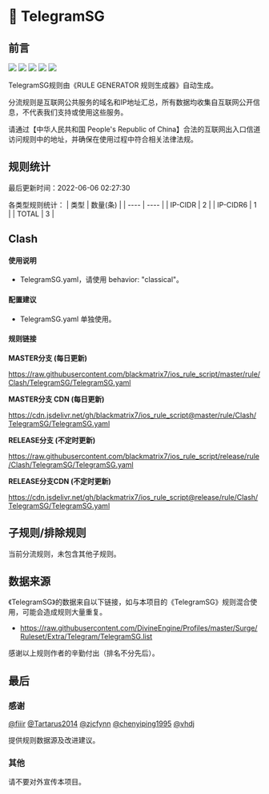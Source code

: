 # 🧸 TelegramSG

## 前言

![](https://shields.io/badge/-移除重复规则-ff69b4) ![](https://shields.io/badge/-DOMAIN与DOMAIN--SUFFIX合并-green) ![](https://shields.io/badge/-DOMAIN--SUFFIX间合并-critical) ![](https://shields.io/badge/-DOMAIN--SUFFIX与DOMAIN--KEYWORD合并-blue) ![](https://shields.io/badge/-IP--CIDR(6)合并-blueviolet) 

TelegramSG规则由《RULE GENERATOR 规则生成器》自动生成。

分流规则是互联网公共服务的域名和IP地址汇总，所有数据均收集自互联网公开信息，不代表我们支持或使用这些服务。

请通过【中华人民共和国 People's Republic of China】合法的互联网出入口信道访问规则中的地址，并确保在使用过程中符合相关法律法规。

## 规则统计

最后更新时间：2022-06-06 02:27:30

各类型规则统计：
| 类型 | 数量(条)  | 
| ---- | ----  |
| IP-CIDR | 2  | 
| IP-CIDR6 | 1  | 
| TOTAL | 3  | 


## Clash 

#### 使用说明
- TelegramSG.yaml，请使用 behavior: "classical"。

#### 配置建议
- TelegramSG.yaml 单独使用。

#### 规则链接
**MASTER分支 (每日更新)**

https://raw.githubusercontent.com/blackmatrix7/ios_rule_script/master/rule/Clash/TelegramSG/TelegramSG.yaml

**MASTER分支 CDN (每日更新)**

https://cdn.jsdelivr.net/gh/blackmatrix7/ios_rule_script@master/rule/Clash/TelegramSG/TelegramSG.yaml

**RELEASE分支 (不定时更新)**

https://raw.githubusercontent.com/blackmatrix7/ios_rule_script/release/rule/Clash/TelegramSG/TelegramSG.yaml

**RELEASE分支CDN (不定时更新)**

https://cdn.jsdelivr.net/gh/blackmatrix7/ios_rule_script@release/rule/Clash/TelegramSG/TelegramSG.yaml

## 子规则/排除规则


当前分流规则，未包含其他子规则。

## 数据来源

《TelegramSG》的数据来自以下链接，如与本项目的《TelegramSG》规则混合使用，可能会造成规则大量重复。

- https://raw.githubusercontent.com/DivineEngine/Profiles/master/Surge/Ruleset/Extra/Telegram/TelegramSG.list


感谢以上规则作者的辛勤付出（排名不分先后）。

## 最后

### 感谢

[@fiiir](https://github.com/fiiir) [@Tartarus2014](https://github.com/Tartarus2014) [@zjcfynn](https://github.com/zjcfynn) [@chenyiping1995](https://github.com/chenyiping1995) [@vhdj](https://github.com/vhdj)

提供规则数据源及改进建议。

### 其他

请不要对外宣传本项目。